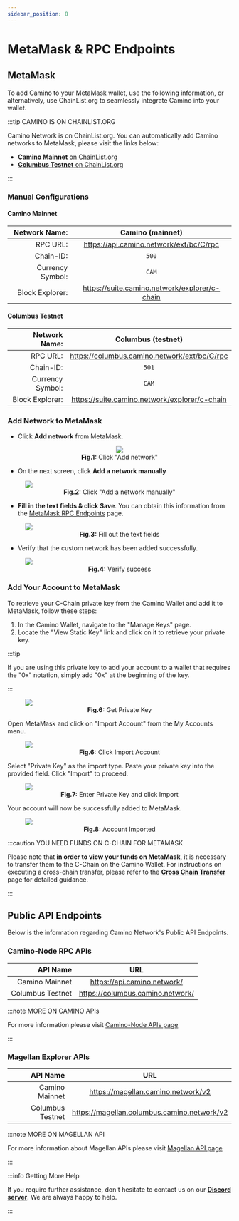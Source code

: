 ```yaml
---
sidebar_position: 8
---
```


# MetaMask & RPC Endpoints

## MetaMask

To add Camino to your MetaMask wallet, use the following information, or alternatively, use ChainList.org to seamlessly integrate Camino into your wallet.

:::tip CAMINO IS ON CHAINLIST.ORG

Camino Network is on ChainList.org. You can automatically add Camino networks to MetaMask, please visit the links below:

- [**Camino Mainnet** on ChainList.org](https://chainlist.org/?search=camino&testnets=false)
- [**Columbus Testnet** on ChainList.org](https://chainlist.org/?search=columbus&testnets=true)

:::

### Manual Configurations

#### Camino Mainnet

|    Network Name: |               Camino (mainnet)                |
| ---------------: | :-------------------------------------------: |
|         RPC URL: |    https://api.camino.network/ext/bc/C/rpc    |
|        Chain-ID: |                     `500`                     |
| Currency Symbol: |                     `CAM`                     |
|  Block Explorer: | https://suite.camino.network/explorer/c-chain |

#### Columbus Testnet

|    Network Name: |              Columbus (testnet)               |
| ---------------: | :-------------------------------------------: |
|         RPC URL: | https://columbus.camino.network/ext/bc/C/rpc  |
|        Chain-ID: |                     `501`                     |
| Currency Symbol: |                     `CAM`                     |
|  Block Explorer: | https://suite.camino.network/explorer/c-chain |

### Add Network to MetaMask

- Click **Add network** from MetaMask.

<figure>
<center>
<img class="zoom" src="/img/query-kyc-state-c-chain/00-add-network-to-metamask.png"/>
</center>
<figcaption align="center"><b>Fig.1:</b> Click "Add network"</figcaption>
</figure>

- On the next screen, click **Add a network manually**

<figure>
<img class="zoom" src="/img/query-kyc-state-c-chain/1-add-custom-network-to-mm.png"/>
<figcaption align="center"><b>Fig.2:</b> Click "Add a network manually"</figcaption>
</figure>

- **Fill in the text fields & click Save**. You can obtain this information from the [MetaMask RPC Endpoints](/guides/metamask-rpc-endpoints.md) page.

<figure>
<img class="zoom" src="/img/query-kyc-state-c-chain/2-enter-details-into-the-network.png"/>
<figcaption align="center"><b>Fig.3:</b> Fill out the text fields</figcaption>
</figure>

- Verify that the custom network has been added successfully.

<figure>
<img class="zoom" src="/img/query-kyc-state-c-chain/3-add-custom-network-success.png"/>
<figcaption align="center"><b>Fig.4:</b> Verify success</figcaption>
</figure>

### Add Your Account to MetaMask

To retrieve your C-Chain private key from the Camino Wallet and add it to MetaMask, follow these steps:

1. In the Camino Wallet, navigate to the "Manage Keys" page.
1. Locate the "View Static Key" link and click on it to retrieve your private key.

:::tip

If you are using this private key to add your account to a wallet that
requires the "0x" notation, simply add "0x" at the beginning of the key.

:::

<figure>
<img class="zoom" src="/img/query-kyc-state-c-chain/mm-account-0-get-pk.png#center"/>
<figcaption align="center"><b>Fig.6:</b> Get Private Key</figcaption>
</figure>

Open MetaMask and click on "Import Account" from the My Accounts menu.

<figure>
<img class="zoom" src="/img/query-kyc-state-c-chain/mm-account-1-import.png#center"/>
<figcaption align="center"><b>Fig.6:</b> Click Import Account</figcaption>
</figure>

Select "Private Key" as the import type. Paste your private key into the provided field.
Click "Import" to proceed.

<figure>
<img class="zoom" src="/img/query-kyc-state-c-chain/mm-account-2-pk.png#center"/>
<figcaption align="center"><b>Fig.7:</b> Enter Private Key and click Import</figcaption>
</figure>

Your account will now be successfully added to MetaMask.

<figure>
<img class="zoom" src="/img/query-kyc-state-c-chain/mm-account-3-done.png#center"/>
<figcaption align="center"><b>Fig.8:</b> Account Imported</figcaption>
</figure>

:::caution YOU NEED FUNDS ON C-CHAIN FOR METAMASK

Please note that **in order to view your funds on MetaMask**, it is necessary to transfer them to the C-Chain on the Camino Wallet.
For instructions on executing a cross-chain transfer, please refer to the [**Cross Chain Transfer**](/guides/cross-chain-transfer) page for detailed guidance.

:::

## Public API Endpoints

Below is the information regarding Camino Network's Public API Endpoints.

### Camino-Node RPC APIs

|         API Name |               URL                |
| ---------------: | :------------------------------: |
|   Camino Mainnet |   https://api.camino.network/    |
| Columbus Testnet | https://columbus.camino.network/ |

:::note MORE ON CAMINO APIs

For more information please visit [Camino-Node APIs page](/developer/apis/camino-node-apis/)

:::

### Magellan Explorer APIs

|         API Name |                     URL                     |
| ---------------: | :-----------------------------------------: |
|   Camino Mainnet |     https://magellan.camino.network/v2      |
| Columbus Testnet | https://magellan.columbus.camino.network/v2 |

:::note MORE ON MAGELLAN API

For more information about Magellan APIs please visit [Magellan API page](/developer/apis/magellan)

:::

:::info Getting More Help

If you require further assistance, don't hesitate to contact us on our [**Discord server**](https://discord.gg/camino).
We are always happy to help.

:::
